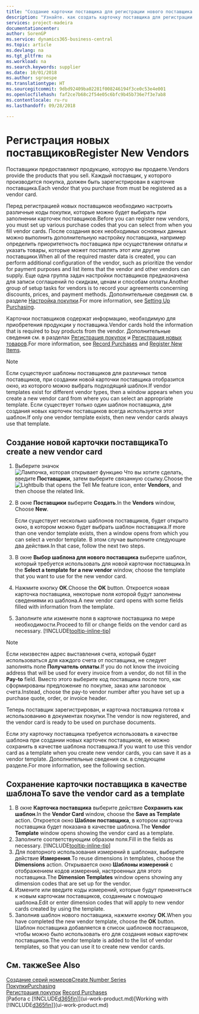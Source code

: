 ```yaml
---
title: "Создание карточки поставщика для регистрации нового поставщика | Документы Майкрософт"
description: "Узнайте. как создать карточку поставщика для регистрации нового поставщика."
services: project-madeira
documentationcenter: 
author: SorenGP
ms.service: dynamics365-business-central
ms.topic: article
ms.devlang: na
ms.tgt_pltfrm: na
ms.workload: na
ms.search.keywords: supplier
ms.date: 10/01/2018
ms.author: sgroespe
ms.translationtype: HT
ms.sourcegitcommit: 9dbd92409ba02281f008246194f3ce0c53e4e001
ms.openlocfilehash: faf2ce7b68c2f54e05c6bfc9b45b736e7f3e7ab8
ms.contentlocale: ru-ru
ms.lasthandoff: 09/28/2018

---
```

# <a name="register-new-vendors"></a><span data-ttu-id="d873f-103">Регистрация новых поставщиков</span><span class="sxs-lookup"><span data-stu-id="d873f-103">Register New Vendors</span></span>
<span data-ttu-id="d873f-104">Поставщики предоставляют продукцию, которую вы продаете.</span><span class="sxs-lookup"><span data-stu-id="d873f-104">Vendors provide the products that you sell.</span></span> <span data-ttu-id="d873f-105">Каждый поставщик, у которого производится покупка, должен быть зарегистрирован в карточке поставщика.</span><span class="sxs-lookup"><span data-stu-id="d873f-105">Each vendor that you purchase from must be registered as a vendor card.</span></span>

<span data-ttu-id="d873f-106">Перед регистрацией новых поставщиков необходимо настроить различные коды покупки, которые можно будет выбирать при заполнении карточек поставщиков.</span><span class="sxs-lookup"><span data-stu-id="d873f-106">Before you can register new vendors, you must set up various purchase codes that you can select from when you fill vendor cards.</span></span> <span data-ttu-id="d873f-107">После создания всех необходимых основных данных можно выполнить дополнительную настройку поставщика, например определить приоритетность поставщика при осуществлении оплаты и указать товары, которые может поставлять этот или другие поставщики.</span><span class="sxs-lookup"><span data-stu-id="d873f-107">When all of the required master data is created, you can perform additional configuration of the vendor, such as prioritize the vendor for payment purposes and list items that the vendor and other vendors can supply.</span></span> <span data-ttu-id="d873f-108">Еще одна группа задач настройки поставщиков предназначена для записи соглашений по скидкам, ценам и способам оплаты.</span><span class="sxs-lookup"><span data-stu-id="d873f-108">Another group of setup tasks for vendors is to record your agreements concerning discounts, prices, and payment methods.</span></span> <span data-ttu-id="d873f-109">Дополнительные сведения см. в разделе [Настройка покупки](purchasing-setup-purchasing.md).</span><span class="sxs-lookup"><span data-stu-id="d873f-109">For more information, see [Setting Up Purchasing](purchasing-setup-purchasing.md).</span></span>

<span data-ttu-id="d873f-110">Карточки поставщиков содержат информацию, необходимую для приобретения продукции у поставщика.</span><span class="sxs-lookup"><span data-stu-id="d873f-110">Vendor cards hold the information that is required to buy products from the vendor.</span></span> <span data-ttu-id="d873f-111">Дополнительные сведения см. в разделах [Регистрация покупок](purchasing-how-record-purchases.md) и [Регистрация новых товаров](inventory-how-register-new-items.md).</span><span class="sxs-lookup"><span data-stu-id="d873f-111">For more information, see [Record Purchases](purchasing-how-record-purchases.md) and [Register New Items](inventory-how-register-new-items.md).</span></span>

> [!NOTE]  
>   <span data-ttu-id="d873f-112">Если существуют шаблоны поставщиков для различных типов поставщиков, при создании новой карточки поставщика отобразится окно, из которого можно выбрать подходящий шаблон.</span><span class="sxs-lookup"><span data-stu-id="d873f-112">If vendor templates exist for different vendor types, then a window appears when you create a new vendor card from where you can select an appropriate template.</span></span> <span data-ttu-id="d873f-113">Если существует только один шаблон поставщика, для создания новых карточек поставщиков всегда используется этот шаблон.</span><span class="sxs-lookup"><span data-stu-id="d873f-113">If only one vendor template exists, then new vendor cards always use that template.</span></span>

## <a name="to-create-a-new-vendor-card"></a><span data-ttu-id="d873f-114">Создание новой карточки поставщика</span><span class="sxs-lookup"><span data-stu-id="d873f-114">To create a new vendor card</span></span>
1. <span data-ttu-id="d873f-115">Выберите значок ![Лампочка, которая открывает функцию Что вы хотите сделать](media/ui-search/search_small.png "Что вы хотите сделать"), введите **Поставщики**, затем выберите связанную ссылку.</span><span class="sxs-lookup"><span data-stu-id="d873f-115">Choose the ![Lightbulb that opens the Tell Me feature](media/ui-search/search_small.png "Tell me what you want to do") icon, enter **Vendors**, and then choose the related link.</span></span>  
2. <span data-ttu-id="d873f-116">В окне **Поставщики** выберите **Создать**.</span><span class="sxs-lookup"><span data-stu-id="d873f-116">In the **Vendors** window, Choose **New**.</span></span>

    <span data-ttu-id="d873f-117">Если существует несколько шаблонов поставщиков, будет открыто окно, в котором можно будет выбрать шаблон поставщика.</span><span class="sxs-lookup"><span data-stu-id="d873f-117">If more than one vendor template exists, then a window opens from which you can select a vendor template.</span></span> <span data-ttu-id="d873f-118">В этом случае выполните следующие два действия.</span><span class="sxs-lookup"><span data-stu-id="d873f-118">In that case, follow the next two steps.</span></span>
3. <span data-ttu-id="d873f-119">В окне **Выбор шаблона для нового поставщика** выберите шаблон, который требуется использовать для новой карточки поставщика.</span><span class="sxs-lookup"><span data-stu-id="d873f-119">In the **Select a template for a new vendor** window, choose the template that you want to use for the new vendor card.</span></span>
4. <span data-ttu-id="d873f-120">Нажмите кнопку **ОК**.</span><span class="sxs-lookup"><span data-stu-id="d873f-120">Choose the **OK** button.</span></span> <span data-ttu-id="d873f-121">Откроется новая карточка поставщика, некоторые поля которой будут заполнены сведениями из шаблона.</span><span class="sxs-lookup"><span data-stu-id="d873f-121">A new vendor card opens with some fields filled with information from the template.</span></span>
5. <span data-ttu-id="d873f-122">Заполните или измените поля в карточке поставщика по мере необходимости.</span><span class="sxs-lookup"><span data-stu-id="d873f-122">Proceed to fill or change fields on the vendor card as necessary.</span></span> [!INCLUDE[tooltip-inline-tip](includes/tooltip-inline-tip_md.md)]

> [!NOTE]  
>   <span data-ttu-id="d873f-123">Если неизвестен адрес выставления счета, который будет использоваться для каждого счета от поставщика, не следует заполнять поле **Получатель оплаты**.</span><span class="sxs-lookup"><span data-stu-id="d873f-123">If you do not know the invoicing address that will be used for every invoice from a vendor, do not fill in the **Pay-to** field.</span></span> <span data-ttu-id="d873f-124">Вместо этого выберите код поставщика после того, как сформированы предложение по покупке, заказ или заголовок счета.</span><span class="sxs-lookup"><span data-stu-id="d873f-124">Instead, choose the pay-to vendor number after you have set up a purchase quote, order, or invoice header.</span></span>

<span data-ttu-id="d873f-125">Теперь поставщик зарегистрирован, и карточка поставщика готова к использованию в документах покупки.</span><span class="sxs-lookup"><span data-stu-id="d873f-125">The vendor is now registered, and the vendor card is ready to be used on purchase documents.</span></span>

<span data-ttu-id="d873f-126">Если эту карточку поставщика требуется использовать в качестве шаблона при создании новых карточек поставщиков, ее можно сохранить в качестве шаблона поставщика.</span><span class="sxs-lookup"><span data-stu-id="d873f-126">If you want to use this vendor card as a template when you create new vendor cards, you can save it as a vendor template.</span></span> <span data-ttu-id="d873f-127">Дополнительные сведения см. в следующем разделе.</span><span class="sxs-lookup"><span data-stu-id="d873f-127">For more information, see the following section.</span></span>

## <a name="to-save-the-vendor-card-as-a-template"></a><span data-ttu-id="d873f-128">Сохранение карточки поставщика в качестве шаблона</span><span class="sxs-lookup"><span data-stu-id="d873f-128">To save the vendor card as a template</span></span>
1. <span data-ttu-id="d873f-129">В окне **Карточка поставщика** выберите действие **Сохранить как шаблон**.</span><span class="sxs-lookup"><span data-stu-id="d873f-129">In the **Vendor Card** window, choose the **Save as Template** action.</span></span> <span data-ttu-id="d873f-130">Откроется окно **Шаблон поставщика**, в котором карточка поставщика будет показана в качестве шаблона.</span><span class="sxs-lookup"><span data-stu-id="d873f-130">The **Vendor Template** window opens showing the vendor card as a template.</span></span>
2. <span data-ttu-id="d873f-131">Заполните соответствующим образом поля.</span><span class="sxs-lookup"><span data-stu-id="d873f-131">Fill in the fields as necessary.</span></span> [!INCLUDE[tooltip-inline-tip](includes/tooltip-inline-tip_md.md)]
3. <span data-ttu-id="d873f-132">Для повторного использования измерений в шаблонах, выберите действие **Измерения**.</span><span class="sxs-lookup"><span data-stu-id="d873f-132">To reuse dimensions in templates, choose the **Dimensions** action.</span></span> <span data-ttu-id="d873f-133">Открывается окно **Шаблоны измерений** с отображением кодов измерений, настроенных для этого поставщика.</span><span class="sxs-lookup"><span data-stu-id="d873f-133">The **Dimension Templates** window opens showing any dimension codes that are set up for the vendor.</span></span>
4. <span data-ttu-id="d873f-134">Измените или введите коды измерений, которые будут применяться к новым карточкам поставщиков, созданным с помощью шаблона.</span><span class="sxs-lookup"><span data-stu-id="d873f-134">Edit or enter dimension codes that will apply to new vendor cards created by using the template.</span></span>
5. <span data-ttu-id="d873f-135">Заполнив шаблон нового поставщика, нажмите кнопку **ОК**.</span><span class="sxs-lookup"><span data-stu-id="d873f-135">When you have completed the new vendor template, choose the **OK** button.</span></span>  
   <span data-ttu-id="d873f-136">Шаблон поставщика добавляется в список шаблонов поставщиков, чтобы можно было использовать его для создания новых карточек поставщиков.</span><span class="sxs-lookup"><span data-stu-id="d873f-136">The vendor template is added to the list of vendor templates, so that you can use it to create new vendor cards.</span></span>

## <a name="see-also"></a><span data-ttu-id="d873f-137">См. также</span><span class="sxs-lookup"><span data-stu-id="d873f-137">See Also</span></span>
[<span data-ttu-id="d873f-138">Создание серий номеров</span><span class="sxs-lookup"><span data-stu-id="d873f-138">Create Number Series</span></span>](ui-create-number-series.md)  
[<span data-ttu-id="d873f-139">Покупки</span><span class="sxs-lookup"><span data-stu-id="d873f-139">Purchasing</span></span>](purchasing-manage-purchasing.md)  
<span data-ttu-id="d873f-140">[Регистрация покупок](purchasing-how-record-purchases.md) </span><span class="sxs-lookup"><span data-stu-id="d873f-140">[Record Purchases](purchasing-how-record-purchases.md) </span></span>  
<span data-ttu-id="d873f-141">[Работа с [!INCLUDE[d365fin](includes/d365fin_md.md)]](ui-work-product.md)</span><span class="sxs-lookup"><span data-stu-id="d873f-141">[Working with [!INCLUDE[d365fin](includes/d365fin_md.md)]](ui-work-product.md)</span></span>  


